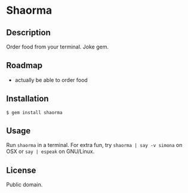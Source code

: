 # Shaorma

## Description

Order food from your terminal. Joke gem.

## Roadmap

- actually be able to order food

## Installation

```
$ gem install shaorma
```

## Usage

Run `shaorma` in a terminal. For extra fun, try `shaorma | say -v simona` on OSX or `say | espeak` on GNU/Linux.

## License

Public domain.
